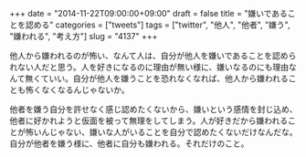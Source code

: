 +++
date = "2014-11-22T09:00:00+09:00"
draft = false
title = "嫌いであることを認める"
categories = ["tweets"]
tags = ["twitter", "他人", "他者", "嫌う", "嫌われる", "考え方"]
slug = "4137"
+++

他人から嫌われるのが怖い、なんて人は、自分が他人を嫌いであることを認められない人だと思う。人を好きになるのに理由が無い様に、嫌いなるのにも理由なんて無くていい。自分が他人を嫌うことを恐れなくなれば、他人から嫌われることも怖くなくなるんじゃないか。

他者を嫌う自分を許せなく感じ認めたくないから、嫌いという感情を封じ込め、他者に好かれようと仮面を被って無理をしてしまう。人が好きだから嫌われることが怖いんじゃない、嫌いな人がいることを自分で認めたくないだけなんだな。自分が他者を嫌う様に、他者に自分も嫌われる。それだけのこと。
